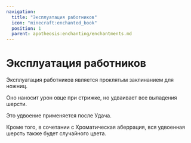 ```yaml
---
navigation:
  title: "Эксплуатация работников"
  icon: "minecraft:enchanted_book"
  position: 1
  parent: apotheosis:enchanting/enchantments.md
---
```


# Эксплуатация работников

<Color id="dark_red">Эксплуатация работников</Color> является проклятым заклинанием для ножниц.

Оно наносит урон овце при стрижке, но удваивает все выпадения шерсти.

Это удвоение применяется после <Color id="blue">Удача</Color>.

Кроме того, в сочетании с <Color id="blue">Хроматическая аберрация</Color>, вся удвоенная шерсть также будет случайного цвета.

